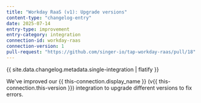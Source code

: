 ```yaml
---
title: "Workday RaaS (v1): Upgrade versions"
content-type: "changelog-entry"
date: 2025-07-14
entry-type: improvement
entry-category: integration
connection-id: workday-raas
connection-version: 1
pull-request: "https://github.com/singer-io/tap-workday-raas/pull/18"
---
```

{{ site.data.changelog.metadata.single-integration | flatify }}

We've improved our {{ this-connection.display_name }} (v{{ this-connection.this-version }}) integration to upgrade different versions to fix errors.